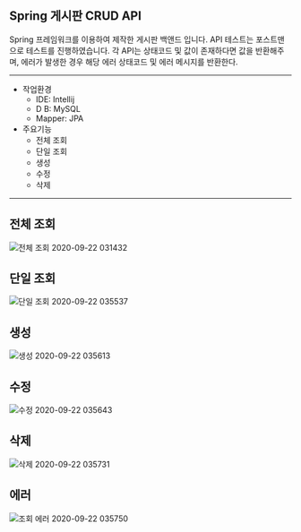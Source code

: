 ## Spring 게시판 CRUD API

Spring 프레임워크를 이용하여 제작한 게시판 백앤드 입니다.
API 테스트는 포스트맨으로 테스트를 진행하였습니다.
각 API는 상태코드 및 값이 존재하다면 값을 반환해주며, 에러가 발생한 경우 해당 에러 상태코드 및 에러 메시지를 반환한다.

---
- 작업환경
	- IDE: Intellij
	- D B: MySQL
	- Mapper: JPA
- 주요기능
	- 전체 조회
    - 단일 조회
    - 생성
    - 수정
    - 삭제
---
## 전체 조회
![전체 조회 2020-09-22 031432](https://user-images.githubusercontent.com/54667876/93809587-68aad780-fc88-11ea-8fb0-6e700db83280.png)
## 단일 조회
![단일 조회 2020-09-22 035537](https://user-images.githubusercontent.com/54667876/93809562-6183c980-fc88-11ea-9db8-b43a654ee777.png)
## 생성
![생성 2020-09-22 035613](https://user-images.githubusercontent.com/54667876/93809576-66487d80-fc88-11ea-874c-c3bb3b1b9246.png)
## 수정
![수정 2020-09-22 035643](https://user-images.githubusercontent.com/54667876/93809581-6779aa80-fc88-11ea-9295-126f101d8928.png)
## 삭제
![삭제 2020-09-22 035731](https://user-images.githubusercontent.com/54667876/93809570-65175080-fc88-11ea-819f-5a2f4b25ccb2.png)
## 에러
![조회 에러 2020-09-22 035750](https://user-images.githubusercontent.com/54667876/93809595-69dc0480-fc88-11ea-83b7-8c0182f0698d.png)
